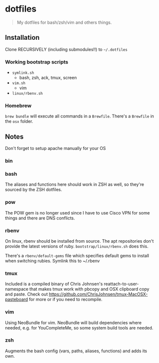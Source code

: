 # dotfiles

> My dotfiles for bash/zsh/vim and others things.

## Installation

Clone RECURSIVELY (including submodules!!) to `~/.dotfiles`

### Working bootstrap scripts

* `symlink.sh`
    * bash, zsh, ack, tmux, screen
* `vim.sh`
    * vim
* `linux/rbenv.sh`

### Homebrew

`brew bundle` will execute all commands in a `Brewfile`. There's a `Brewfile`
in the `osx` folder.

## Notes

Don't forget to setup apache manually for your OS

### bin

### bash

The aliases and functions here should work in ZSH as well, so they're sourced by the ZSH dotfiles.

### pow

The POW gem is no longer used since I have to use Cisco VPN for some things and there are DNS conflicts. 

### rbenv

On linux, rbenv should be installed from source. The apt repositories don't provide the latest versions of ruby. `bootstrap/linux/rbenv.sh` does this.

There's a `rbenv/default-gems` file which specifies default gems to install
when switching rubies. Symlink this to ~/.rbenv

### tmux

Included is a compiled binary of Chris Johnsen's reattach-to-user-namespace
that makes tmux work with pbcopy and OSX clipboard copy and paste.
Check out https://github.com/ChrisJohnsen/tmux-MacOSX-pasteboard for more or
if you need to recompile.

### vim

Using NeoBundle for vim.
NeoBundle will build dependencies where needed, e.g. for YouCompleteMe, so some system build tools are needed.

### zsh

Augments the bash config (vars, paths, aliases, functions) and adds its own.
